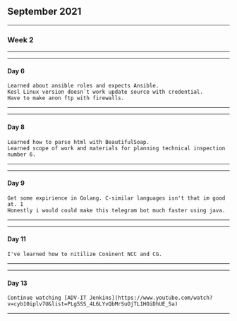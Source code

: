 
## September 2021
****
### Week 2
****

****
#### Day 6
````
Learned about ansible roles and expects Ansible.
Kesl Linux version doesn`t work update source with credential. 
Have to make anon ftp with firewalls.
````
****

****
#### Day 8
````
Learned how to parse html with BeautifulSoap.
Learned scope of work and materials for planning technical inspection number 6.

````
****

****
#### Day 9
````
Get some expirience in Golang. C-similar languages isn't that im good at. 1
Honestly i would could make this telegram bot much faster using java. 

````
****

****
#### Day 11
````
I've learned how to nitilize Coninent NCC and CG. 
````
****


****
#### Day 13
````
Continue watching [ADV-IT Jenkins](https://www.youtube.com/watch?v=cyb10iplv7U&list=PLg5SS_4L6LYvQbMrSuOjTL1HOiDhUE_5a) 
````
****